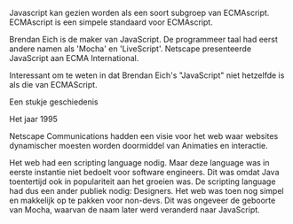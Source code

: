 



Javascript kan gezien worden als een soort subgroep van ECMAscript. ECMAscript is een simpele standaard voor ECMAscript.

Brendan Eich is de maker van JavaScript. De programmeer taal had eerst andere namen als 'Mocha' en 'LiveScript'. Netscape presenteerde JavaScript aan ECMA International.

Interessant om te weten in dat Brendan Eich's "JavaScript" niet hetzelfde is als die van ECMAScript.

Een stukje geschiedenis

Het jaar 1995

Netscape Communications hadden een visie voor het web waar websites dynamischer moesten worden doormiddel van Animaties en interactie. 

Het web had een scripting language nodig. Maar deze language was in eerste instantie niet bedoelt voor software engineers. Dit was omdat Java toentertijd ook in populariteit aan het groeien was. De scripting language had dus een ander publiek nodig: Designers. Het web was toen nog simpel en makkelijk op te pakken voor non-devs. Dit was ongeveer de geboorte van Mocha, waarvan de naam later werd veranderd naar JavaScript.

